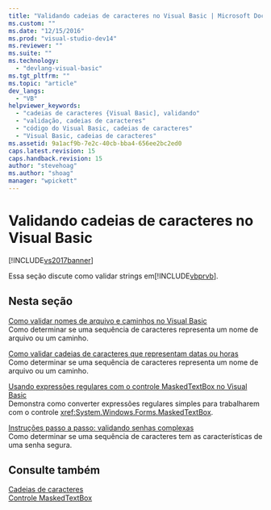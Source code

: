```yaml
---
title: "Validando cadeias de caracteres no Visual Basic | Microsoft Docs"
ms.custom: ""
ms.date: "12/15/2016"
ms.prod: "visual-studio-dev14"
ms.reviewer: ""
ms.suite: ""
ms.technology: 
  - "devlang-visual-basic"
ms.tgt_pltfrm: ""
ms.topic: "article"
dev_langs: 
  - "VB"
helpviewer_keywords: 
  - "cadeias de caracteres {Visual Basic], validando"
  - "validação, cadeias de caracteres"
  - "código do Visual Basic, cadeias de caracteres"
  - "Visual Basic, cadeias de caracteres"
ms.assetid: 9a1acf9b-7e2c-40cb-bba4-656ee2bc2ed0
caps.latest.revision: 15
caps.handback.revision: 15
author: "stevehoag"
ms.author: "shoag"
manager: "wpickett"
---
```

# Validando cadeias de caracteres no Visual Basic
[!INCLUDE[vs2017banner](../../../../csharp/includes/vs2017banner.md)]

Essa seção discute como validar strings em[!INCLUDE[vbprvb](../../../../csharp/programming-guide/concepts/linq/includes/vbprvb_md.md)].  
  
## Nesta seção  
 [Como validar nomes de arquivo e caminhos no Visual Basic](../../../../visual-basic/programming-guide/language-features/strings/how-to-validate-file-names-and-paths.md)  
 Como determinar se uma sequência de caracteres representa um nome de arquivo ou um caminho.  
  
 [Como validar cadeias de caracteres que representam datas ou horas](../../../../visual-basic/programming-guide/language-features/strings/how-to-validate-strings-that-represent-dates-or-times.md)  
 Como determinar se uma sequência de caracteres representa um nome de arquivo ou um caminho.  
  
 [Usando expressões regulares com o controle MaskedTextBox no Visual Basic](../../../../visual-basic/programming-guide/language-features/strings/using-regular-expressions-with-the-maskedtextbox-control.md)  
 Demonstra como converter expressões regulares simples para trabalharem com o controle <xref:System.Windows.Forms.MaskedTextBox>.  
  
 [Instruções passo a passo: validando senhas complexas](../../../../visual-basic/programming-guide/language-features/strings/walkthrough-validating-that-passwords-are-complex.md)  
 Como determinar se uma sequência de caracteres tem as características de uma senha segura.  
  
## Consulte também  
 [Cadeias de caracteres](../../../../visual-basic/programming-guide/language-features/strings/index.md)   
 [Controle MaskedTextBox](../Topic/MaskedTextBox%20Control%20\(Windows%20Forms\).md)